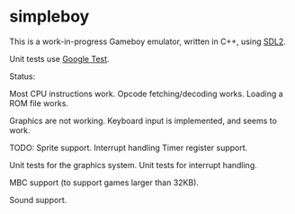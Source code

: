 # simpleboy
This is a work-in-progress Gameboy emulator, written in C++, using [SDL2](https://www.libsdl.org/download-2.0.php).

Unit tests use [Google Test](https://github.com/google/googletest).

Status:

Most CPU instructions work. 
Opcode fetching/decoding works. 
Loading a ROM file works.

Graphics are not working.
Keyboard input is implemented, and seems to work. 

TODO:
Sprite support.
Interrupt handling 
Timer register support.

Unit tests for the graphics system.
Unit tests for interrupt handling.

MBC support (to support games larger than 32KB). 

Sound support.

